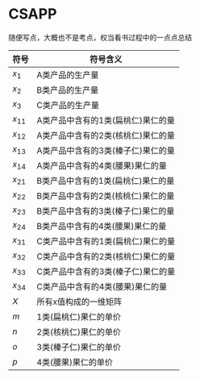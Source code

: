 # CSAPP
随便写点，大概也不是考点，权当看书过程中的一点点总结

| 符号 | 符号含义        |
|----------|----------------------------|
| $x_1$    | A类产品的生产量          |
| $x_2$    | B类产品的生产量            |
| $x_3$    | C类产品的生产量            |
| $x_{11}$ | A类产品中含有的1类(扁桃仁)果仁的量 |
| $x_{12}$ | A类产品中含有的2类(核桃仁)果仁的量 |
| $x_{13}$ | A类产品中含有的3类(榛子仁)果仁的量 |
| $x_{14}$ | A类产品中含有的4类(腰果)果仁的量 |
| $x_{21}$ | B类产品中含有的1类(扁桃仁)果仁的量 |
| $x_{22}$ | B类产品中含有的2类(核桃仁)果仁的量 |
| $x_{23}$ | B类产品中含有的3类(榛子仁)果仁的量 |
| $x_{24}$ | B类产品中含有的4类(腰果)果仁的量 |
| $x_{31}$ | C类产品中含有的1类(扁桃仁)果仁的量 |
| $x_{32}$ | C类产品中含有的2类(核桃仁)果仁的量 |
| $x_{33}$ | C类产品中含有的3类(榛子仁)果仁的量 |
| $x_{34}$ | C类产品中含有的4类(腰果)果仁的量 |
| $X$ | 所有x值构成的一维矩阵 |
| $m$ | 1类(扁桃仁)果仁的单价 |
| $n$ | 2类(核桃仁)果仁的单价 |
| $o$ | 3类(榛子仁)果仁的单价 |
| $p$ | 4类(腰果)果仁的单价   |
